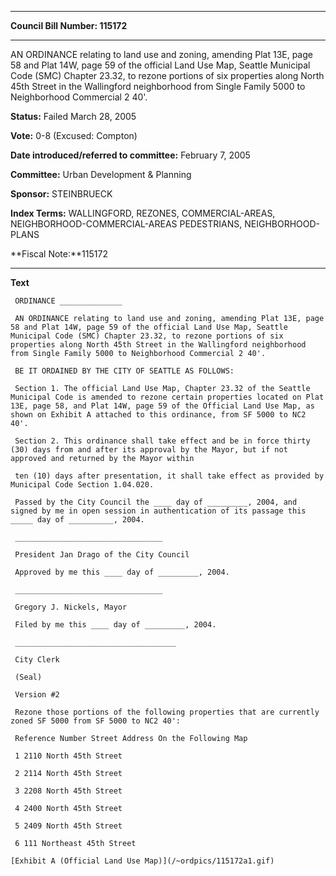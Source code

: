 

********

**Council Bill Number: 115172**
********

 AN ORDINANCE relating to land use and zoning, amending Plat 13E, page 58 and Plat 14W, page 59 of the official Land Use Map, Seattle Municipal Code (SMC) Chapter 23.32, to rezone portions of six properties along North 45th Street in the Wallingford neighborhood from Single Family 5000 to Neighborhood Commercial 2 40'.

**Status:** Failed March 28, 2005
   
**Vote:** 0-8 (Excused: Compton)
   
   
**Date introduced/referred to committee:** February 7, 2005
   
**Committee:** Urban Development & Planning
   
**Sponsor:** STEINBRUECK
   
   
**Index Terms:** WALLINGFORD, REZONES, COMMERCIAL-AREAS, NEIGHBORHOOD-COMMERCIAL-AREAS PEDESTRIANS, NEIGHBORHOOD-PLANS

**Fiscal Note:**115172

********

**Text**
   
```
 ORDINANCE ______________

 AN ORDINANCE relating to land use and zoning, amending Plat 13E, page 58 and Plat 14W, page 59 of the official Land Use Map, Seattle Municipal Code (SMC) Chapter 23.32, to rezone portions of six properties along North 45th Street in the Wallingford neighborhood from Single Family 5000 to Neighborhood Commercial 2 40'.

 BE IT ORDAINED BY THE CITY OF SEATTLE AS FOLLOWS:

 Section 1. The official Land Use Map, Chapter 23.32 of the Seattle Municipal Code is amended to rezone certain properties located on Plat 13E, page 58, and Plat 14W, page 59 of the Official Land Use Map, as shown on Exhibit A attached to this ordinance, from SF 5000 to NC2 40'.

 Section 2. This ordinance shall take effect and be in force thirty (30) days from and after its approval by the Mayor, but if not approved and returned by the Mayor within

 ten (10) days after presentation, it shall take effect as provided by Municipal Code Section 1.04.020.

 Passed by the City Council the ____ day of _________, 2004, and signed by me in open session in authentication of its passage this _____ day of __________, 2004.

 _________________________________

 President Jan Drago of the City Council

 Approved by me this ____ day of _________, 2004.

 _________________________________

 Gregory J. Nickels, Mayor

 Filed by me this ____ day of _________, 2004.

 ____________________________________

 City Clerk

 (Seal)

 Version #2

 Rezone those portions of the following properties that are currently zoned SF 5000 from SF 5000 to NC2 40':

 Reference Number Street Address On the Following Map

 1 2110 North 45th Street

 2 2114 North 45th Street

 3 2208 North 45th Street

 4 2400 North 45th Street

 5 2409 North 45th Street

 6 111 Northeast 45th Street

[Exhibit A (Official Land Use Map)](/~ordpics/115172a1.gif)

```
